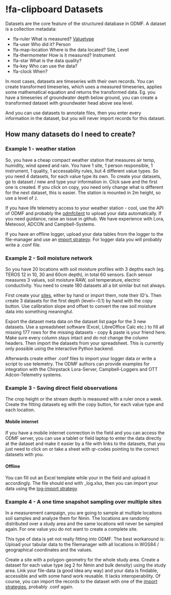 # !fa-clipboard Datasets

Datasets are the core feature of the structured database in ODMF. A dataset is a collection metadata:

- !fa-ruler What is measured? [Valuetype](valuetype) 
- !fa-user Who did it? Person 
- !fa-map-location Where is the data located? Site, Level  
- !fa-thermometer How is it measured?  Instrument 
- !fa-star What is the data quality?
- !fa-key Who can use the data? 
- !fa-clock When?

In most cases, datasets are timeseries with their own records. You can create transformed timeseries, which uses
a measured timeseries, applies some mathematical equation and returns the transformed data. Eg. you have a timeseries
of groundwater depth below ground, you can create a transformed dataset with groundwater head above sea level.

And you can use datasets to annotate files, then you enter every information in the dataset, but you will never import 
records for this dataset.

## How many datasets do I need to create?

### Example 1 - weather station

So, you have a cheap compact weather station that measures air temp, humidity, wind speed and rain.
You have 1 site, 1 person responsible, 1 instrument, 1 quality, 1 accessability rules, but 4 different value types.
So you need 4 datasets, for each value type its own. To create your datasets, go to dataset / new and type your
information in. Click save and the first one is created. If you click on copy, you need only change what is different
for the next dataset, this is easier. The station is mounted in 2m height, so use a level of `2`.

If you have life telemetry access to your weather station - cool, use the API of ODMF and probably the 
[odmfclient](https://github.com/jlu-ilr-hydro/odmfclient) to upload your data automatically. If you need guidance, 
raise an issue in github. We have experience with Lora, Meteosol, ADCON and Campbell-Systems.

If you have an offline logger, upload your data tables from the logger to the file-manager and use an 
[import strategy](/help/import). For logger data you will probably write a .conf file.

### Example 2 - Soil moisture network

So you have 20 locations with soil moisture profiles with 3 depths each (eg. TEROS 12 in 10, 30 and 60cm depth), in total 60 sensors. 
Each sensor measures 3 values, soil moisture RAW, soil temperature, electric conductivity. You need to create 180 datasets
all a bit similar but not always.

First create your [sites](site), either by hand or import them, note their ID's. 
Then create 3 datasets for the first depth (level=-0.1) by hand with the copy button. Use calibration slope and offset
to convert the raw soil moisture data into something meaningful.

Export the dataset meta data on the dataset list page for the 3 new datasets. Use a spreadsheet software (Excel, LibreOffice Calc etc.)
to fill all missing 177 rows for the missing datasets - copy & paste is your friend here. Make sure every column stays intact
and do not change the column headers. Then import the datasets from your spreadsheet. This is currently only possible
using the interactive Python backend.

Afterwards create either .conf files to import your logger data or write a script to use telemetry. The ODMF authors
can provide examples for integration with the Chirpstack Lora-Server, Campbell-Loggers and OTT Adcon-Telemetry systems.

### Example 3 - Saving direct field observations

The crop height or the stream depth is measured with a ruler once a week. Create the fitting datasets eg with the copy 
button, for each value type and each location. 

#### Mobile internet

If you have a mobile internet connection in the field and you can access the ODMF server, you can use a tablet or field 
laptop to enter the data directly at the dataset and make it easier by a file with links to the datasets, that you just need to click on
or take a sheet with qr-codes pointing to the correct datasets with you.

#### Offline

You can fill out an Excel template while your in the field and upload it accordingly. The file should end with _log.xlsx, 
then you can import your data using the [log-import strategy](/help/import/logimport) 

### Example 4 - A one time snapshot sampling over multiple sites

In a measurement campaign, you are going to sample at multiple locations soil samples and analyze them for Nmin. The
locations are randomly distributed over a study area and the same locations will never be sampled again. For one value
you do not want to create a complete site.

This type of data is yet not really fitting into ODMF. The best workaround is: Upload your tabular data to the filemanager
with all locations in WGS84 / geographical coordinates and the values.

Create a site with a polygon-geometry for the whole study area. Create a dataset for each value type (eg 2 for Nmin and 
bulk density) using the study area. Link your file-data (a good idea any way) and your data is findable, accessible and
with some hand work reusable. It lacks interoperability. Of course, you can import the records to the dataset with one
of the [import strategies](/help/import), probably .conf again. 
